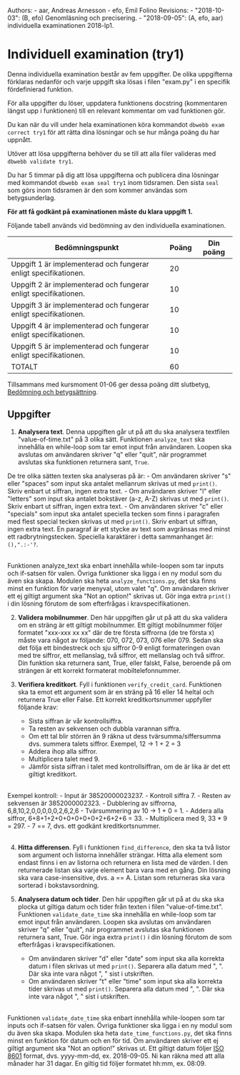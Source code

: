 Authors:
    - aar, Andreas Arnesson
    - efo, Emil Folino
Revisions:
    - "2018-10-03": (B, efo) Genomläsning och precisering.
    - "2018-09-05": (A, efo, aar) individuella examinationen 2018-lp1.


Individuell examination (try1)
==================================

Denna individuella examination består av fem uppgifter. De olika uppgifterna förklaras nedanför och varje uppgift ska lösas i filen "exam.py" i en specifik fördefinierad funktion.

För alla uppgifter du löser, uppdatera funktionens docstring (kommentaren längst upp i funktionen) till en relevant kommentar om vad funktionen gör.

Du kan när du vill under hela examinationen köra kommandot `dbwebb exam correct try1` för att rätta dina lösningar och se hur många poäng du har uppnått.

Utöver att lösa uppgifterna behöver du se till att alla filer valideras med `dbwebb validate try1`.

Du har 5 timmar på dig att lösa uppgifterna och publicera dina lösningar med kommandot `dbwebb exam seal try1` inom tidsramen. Den sista `seal` som görs inom tidsramen är den som kommer användas som betygsunderlag.

**För att få godkänt på examinationen måste du klara uppgift 1.**

Följande tabell används vid bedömning av den individuella examinationen.

| Bedömningspunkt | Poäng | Din poäng |
|-----------------|-------|-----------|
| Uppgift 1 är implementerad och fungerar enligt specifikationen. | 20 | |
| Uppgift 2 är implementerad och fungerar enligt specifikationen. | 10 | |
| Uppgift 3 är implementerad och fungerar enligt specifikationen. | 10 | |
| Uppgift 4 är implementerad och fungerar enligt specifikationen. | 10 | |
| Uppgift 5 är implementerad och fungerar enligt specifikationen. | 10 | |
| TOTALT | 60 | |

Tillsammans med kursmoment 01-06 ger dessa poäng ditt slutbetyg, [Bedömning och betygsättning](http://dbwebb.se/kurser/faq/bedomning-och-betygsattning-individuell).


Uppgifter
---------------------------------

1. **Analysera text**. Denna uppgiften går ut på att du ska analysera textfilen "value-of-time.txt" på 3 olika sätt. Funktionen `analyze_text` ska innehålla en while-loop som tar emot input från användaren. Loopen ska avslutas om användaren skriver "q" eller "quit", när programmet avslutas ska funktionen returnera sant, `True`.

 De tre olika sätten texten ska analyseras på är:
    - Om användaren skriver "s" eller "spaces" som input ska antalet mellanrum skrivas ut med `print()`. Skriv enbart ut siffran, ingen extra text.
    - Om användaren skriver "l" eller "letters" som input ska antalet bokstäver (a-z, A-Z) skrivas ut med `print()`. Skriv enbart ut siffran, ingen extra text.
    - Om användaren skriver "c" eller "specials" som input ska antalet speciella tecken som finns i paragrafen med flest special tecken skrivas ut med `print()`. Skriv enbart ut siffran, ingen extra text. En paragraf är ett stycke av text som avgränsas med minst ett radbrytningstecken. Speciella karaktärer i detta sammanhanget är: `(),".:-'?`.<br><br>

 Funktionen analyze_text ska enbart innehålla while-loopen som tar inputs och if-satsen för valen. Övriga funktioner ska ligga i en ny modul som du även ska skapa. Modulen ska heta `analyze_functions.py`, det ska finns minst en funktion för varje menyval, utom valet "q". Om användaren skriver ett ej giltigt argument ska "Not an option!" skrivas ut. Gör inga extra `print()` i din lösning förutom de som efterfrågas i kravspecifikationen.

2. **Validera mobilnummer**. Den här uppgiften går ut på att du ska validera om en sträng är ett giltigt mobilnummer. Ett giltigt mobilnummer följer formatet "xxx-xxx xx xx" där de tre första siffrorna (de tre första x) måste vara något av följande: 070, 072, 073, 076 eller 079. Sedan ska det följa ett bindestreck och sju siffror 0-9 enligt formateringen ovan med tre siffror, ett mellanslag, två siffror, ett mellanslag och två siffror. Din funktion ska returnera sant, True, eller falskt, False, beroende på om strängen är ett korrekt formaterat mobiltelefonnummer.

3. **Verifiera kreditkort**. Fyll i funktionen `verify_credit_card`. Funktionen ska ta emot ett argument som är en sträng på 16 eller 14 heltal och returnera True eller False. Ett korrekt kreditkortsnummer uppfyller följande krav:
    - Sista siffran är vår kontrollsiffra.
    - Ta resten av sekvensen och dubbla varannan siffra.
    - Om ett tal blir störren än 9 räkna ut dess tvärsumma/siffersumma dvs. summera talets siffror. Exempel, 12 -> 1 + 2 = 3
    - Addera ihop alla siffror.
    - Multiplicera talet med 9.
    - Jämför sista siffran i talet med kontrollsiffran, om de är lika är det ett giltigt kreditkort.<br><br>

 Exempel kontroll:
    - Input är 38520000023237.
    - Kontroll siffra 7.
    - Resten av sekvensen är 3852000002323.
    - Dubblering av siffrorna, 6,8,10,2,0,0,0,0,0,2,6,2,6
    - Tvärsummering av 10 -> 1 + 0 = 1.
    - Addera alla siffror, 6+8+1+2+0+0+0+0+0+2+6+2+6 = 33.
    - Multiplicera med 9, 33 * 9 = 297.
    - 7 == 7, dvs. ett godkänt kreditkortsnummer.<br><br>

4. **Hitta differensen**. Fyll i funktionen `find_difference`, den ska ta två listor som argument och listorna innehåller strängar. Hitta alla element som endast finns i en av listorna och returnera en lista med de värden. I den returnerade listan ska varje element bara vara med en gång. Din lösning ska vara case-insensitive, dvs. a == A. Listan som returneras ska vara sorterad i bokstavsordning.

5. **Analysera datum och tider**. Den här uppgiften går ut på at du ska ska plocka ut giltiga datum och tider från texten i filen "value-of-time.txt". Funktionen `validate_date_time` ska innehålla en while-loop som tar emot input från användaren. Loopen ska avslutas om användaren skriver "q" eller "quit", när programmet avslutas ska funktionen returnera sant, True. Gör inga extra `print()` i din lösning förutom de som efterfrågas i kravspecifikationen.
    - Om användaren skriver "d" eller "date" som input ska alla korrekta datum i filen skrivas ut med `print()`. Separera alla datum med ", ". Där ska inte vara något ", " sist i utskriften.
    - Om användaren skriver "t" eller "time" som input ska alla korrekta tider skrivas ut med `print()`. Separera alla datum med ", ". Där ska inte vara något ", " sist i utskriften.<br><br>

 Funktionen `validate_date_time` ska enbart innehålla while-loopen som tar inputs och if-satsen för valen. Övriga funktioner ska ligga i en ny modul som du även ska skapa. Modulen ska heta `date_time_functions.py`, det ska finns minst en funktion för datum och en för tid. Om användaren skriver ett ej giltigt argument ska "Not an option!" skrivas ut.
    Ett giltigt datum följer [ISO 8601](https://en.wikipedia.org/wiki/ISO_8601) format, dvs. yyyy-mm-dd, ex. 2018-09-05. Ni kan räkna med att alla månader har 31 dagar.
    En giltig tid följer formatet hh:mm, ex. 08:09.
